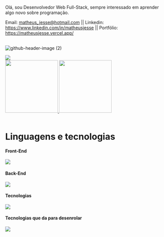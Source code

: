 <p>Olá, sou Desenvolvedor Web Full-Stack, sempre interessado em aprender algo novo sobre programação. </p>


Email: matheus_jesse@hotmail.com || Linkedin: https://www.linkedin.com/in/matheusjesse || Portfólio: https://matheusjesse.vercel.app/
<br><br/>

![github-header-image (2)](https://user-images.githubusercontent.com/28015951/170158432-8b8b8c6f-2d34-407a-9a46-1a51f1326864.png)
<div>
<a href="https://www.linkedin.com/in/matheusjesse/" target="_blank"><img src="https://img.shields.io/badge/-LinkedIn-%230077B5?style=for-the-badge&logo=linkedin&logoColor=white"></a> 
</div>  
<div align="start">
<a href="https://github.com/matheusjesse/github-readme-stats">
  <img height="167em" align="start" src="https://github-readme-stats.vercel.app/api?username=matheusjesse&show_icons=true&theme=transparent&hide=issues,contribs"/>
</a>
<a href="https://github.com/matheusjesse/convoychat">
  <img height="167em" align="start" src="https://github-readme-stats.vercel.app/api/top-langs/?username=matheusjesse&layout=compact&langs_count=8&theme=transparent&hide_progress=true"/>
</a>
</div>
<br/>
<h1>Linguagens e tecnologias</h1>
<h4>Front-End</h4>
<p align="start">  
  <a href="https://skillicons.dev">
    <img src="https://skillicons.dev/icons?i=html,css,styledcomponents,js,react,ts,nextjs,vite,tailwind&theme=light" />
  </a>
</p>
<h4>Back-End</h4>
<p align="start">
  <a href="https://skillicons.dev">
    <img src="https://skillicons.dev/icons?i=mysql,mongodb,postgres,express,nodejs,ts,sequelize&theme=light" />
  </a>
</p>
<h4>Tecnologias</h4>
<p align="start">
  <a href="https://skillicons.dev">
    <img src="https://skillicons.dev/icons?i=vscode,postman,linux,git,github,figma,docker&theme=light" />
  </a>
</p>
<h4>Tecnologias que da para desenrolar</h4>
<p align="start">
  <a href="https://skillicons.dev">
    <img src="https://skillicons.dev/icons?i=py,dotnet,cs&theme=light" />
  </a>
</p>

